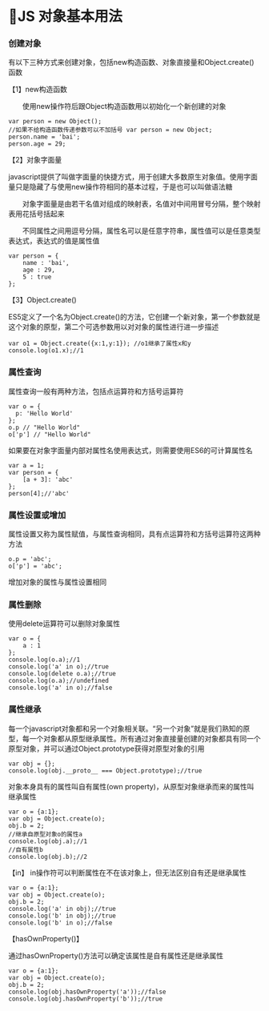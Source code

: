 # JS 对象基本用法

### 创建对象

有以下三种方式来创建对象，包括new构造函数、对象直接量和Object.create()函数

【1】new构造函数

　　使用new操作符后跟Object构造函数用以初始化一个新创建的对象

```
var person = new Object();
//如果不给构造函数传递参数可以不加括号 var person = new Object;
person.name = 'bai';
person.age = 29;
```


【2】对象字面量

javascript提供了叫做字面量的快捷方式，用于创建大多数原生对象值。使用字面量只是隐藏了与使用new操作符相同的基本过程，于是也可以叫做语法糖

　　对象字面量是由若干名值对组成的映射表，名值对中间用冒号分隔，整个映射表用花括号括起来

　　不同属性之间用逗号分隔，属性名可以是任意字符串，属性值可以是任意类型表达式，表达式的值是属性值

```
var person = {
    name : 'bai',
    age : 29,
    5 : true
};
```

【3】Object.create()

ES5定义了一个名为Object.create()的方法，它创建一个新对象，第一个参数就是这个对象的原型，第二个可选参数用以对对象的属性进行进一步描述
```
var o1 = Object.create({x:1,y:1}); //o1继承了属性x和y
console.log(o1.x);//1
```

### 属性查询

属性查询一般有两种方法，包括点运算符和方括号运算符

```
var o = {
  p: 'Hello World'
};
o.p // "Hello World"
o['p'] // "Hello World"
```

如果要在对象字面量内部对属性名使用表达式，则需要使用ES6的可计算属性名

```
var a = 1;
var person = {
    [a + 3]: 'abc'
};
person[4];//'abc'
```

### 属性设置或增加


属性设置又称为属性赋值，与属性查询相同，具有点运算符和方括号运算符这两种方法

```
o.p = 'abc';
o['p'] = 'abc';
```
增加对象的属性与属性设置相同

### 属性删除

使用delete运算符可以删除对象属性

```
var o = {
    a : 1
};
console.log(o.a);//1
console.log('a' in o);//true
console.log(delete o.a);//true
console.log(o.a);//undefined
console.log('a' in o);//false
```

### 属性继承

每一个javascript对象都和另一个对象相关联。“另一个对象”就是我们熟知的原型，每一个对象都从原型继承属性。所有通过对象直接量创建的对象都具有同一个原型对象，并可以通过Object.prototype获得对原型对象的引用

```
var obj = {};
console.log(obj.__proto__ === Object.prototype);//true
```
对象本身具有的属性叫自有属性(own property)，从原型对象继承而来的属性叫继承属性

```
var o = {a:1};
var obj = Object.create(o);
obj.b = 2;
//继承自原型对象o的属性a
console.log(obj.a);//1
//自有属性b
console.log(obj.b);//2
```
【in】
in操作符可以判断属性在不在该对象上，但无法区别自有还是继承属性

```
var o = {a:1};
var obj = Object.create(o);
obj.b = 2;
console.log('a' in obj);//true
console.log('b' in obj);//true
console.log('b' in o);//false
```
【hasOwnProperty()】

通过hasOwnProperty()方法可以确定该属性是自有属性还是继承属性

```
var o = {a:1};
var obj = Object.create(o);
obj.b = 2;
console.log(obj.hasOwnProperty('a'));//false
console.log(obj.hasOwnProperty('b'));//true
```